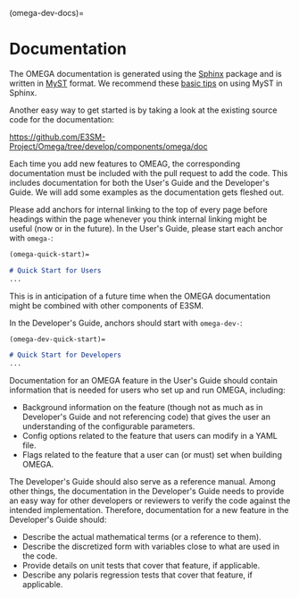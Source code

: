 (omega-dev-docs)=

# Documentation

The OMEGA documentation is generated using the
[Sphinx](https://www.sphinx-doc.org/en/master/) package and is written in
[MyST](https://myst-parser.readthedocs.io/en/latest/syntax/syntax.html)
format.  We recommend these
[basic tips](https://myst-parser.readthedocs.io/en/latest/syntax/roles-and-directives.html#roles-directives)
on using MyST in Sphinx.

Another easy way to get started is by taking a look at the existing source
code for the documentation:

<https://github.com/E3SM-Project/Omega/tree/develop/components/omega/doc>

Each time you add new features to OMEAG, the corresponding documentation must
be included with the pull request to add the code.  This includes documentation
for both the User's Guide and the Developer's Guide. We will add some examples
as the documentation gets fleshed out.

Please add anchors for internal linking to the top of every page before
headings within the page whenever you think internal linking might be useful
(now or in the future).  In the User's Guide, please start each anchor with
`omega-`:

```markdown
(omega-quick-start)=

# Quick Start for Users
...
```

This is in anticipation of a future time when the OMEGA documentation might
be combined with other components of E3SM.

In the Developer's Guide, anchors should start with `omega-dev-`:

```markdown
(omega-dev-quick-start)=

# Quick Start for Developers
...
```

Documentation for an OMEGA feature in the User's Guide should contain
information that is needed for users who set up and run OMEGA, including:

- Background information on the feature (though not as much as in Developer's
  Guide and not referencing code) that gives the user an understanding of
  the configurable parameters.
- Config options related to the feature that users can modify in a YAML file.
- Flags related to the feature that a user can (or must) set when building
  OMEGA.

The Developer's Guide should also serve as a reference manual.  Among other
things, the documentation in the Developer's Guide needs to provide an easy way
for other developers or reviewers to verify the code against the intended
implementation. Therefore, documentation for a new feature in the Developer's
Guide should:

- Describe the actual mathematical terms (or a reference to them).
- Describe the discretized form with variables close to what are used in the
  code.
- Provide details on unit tests that cover that feature, if applicable.
- Describe any polaris regression tests that cover that feature, if applicable.
